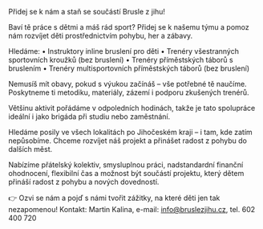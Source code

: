 Přidej se k nám a staň se součástí Brusle z jihu!

Baví tě práce s dětmi a máš rád sport? Přidej se k našemu týmu a pomoz nám rozvíjet děti prostřednictvím pohybu, her a zábavy.

Hledáme:
	•	Instruktory inline bruslení pro děti
	•	Trenéry všestranných sportovních kroužků (bez bruslení)
	•	Trenéry příměstských táborů s bruslením
	•	Trenéry multisportovních příměstských táborů (bez bruslení)

Nemusíš mít obavy, pokud s výukou začínáš – vše potřebné tě naučíme. Poskytneme ti metodiku, materiály, zázemí i podporu zkušených trenérů.

Většinu aktivit pořádáme v odpoledních hodinách, takže je tato spolupráce ideální i jako brigáda při studiu nebo zaměstnání.

Hledáme posily ve všech lokalitách po Jihočeském kraji – i tam, kde zatím nepůsobíme. Chceme rozvíjet náš projekt a přinášet radost z pohybu do dalších měst.

Nabízíme přátelský kolektiv, smysluplnou práci, nadstandardní finanční ohodnocení, flexibilní čas a možnost být součástí projektu, který dětem přináší radost z pohybu a nových dovedností.

👉 Ozvi se nám a pojď s námi tvořit zážitky, na které děti jen tak nezapomenou!
Kontakt: Martin Kalina, e-mail: info@bruslezjihu.cz, tel. 602 400 720
